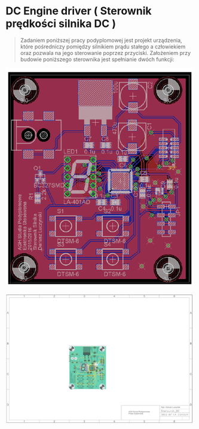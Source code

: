 # DC Engine driver ( Sterownik prędkości silnika DC )
>Zadaniem poniższej pracy podyplomowej jest projekt urządzenia, które pośredniczy
pomiędzy silnikiem prądu stałego a człowiekiem oraz pozwala na jego sterowanie poprzez
przyciski. Założeniem przy budowie poniższego sterownika jest spełnianie dwóch funkcji:

![PCBA view](https://github.com/LuczynskiDar/SilnikDC/blob/master/Img/PCBA_1.PNG)

![PCBA drawing view](https://github.com/LuczynskiDar/SilnikDC/blob/master/Img/PCBA.PNG)
